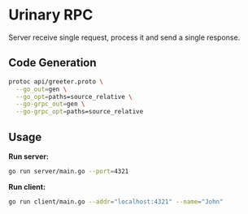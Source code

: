 # Urinary RPC

Server receive single request, process it and send a single response.

## Code Generation

```bash
protoc api/greeter.proto \
  --go_out=gen \
  --go_opt=paths=source_relative \
  --go-grpc_out=gen \
  --go-grpc_opt=paths=source_relative
```

## Usage

**Run server:**

```bash
go run server/main.go --port=4321
```

**Run client:**

```bash
go run client/main.go --addr="localhost:4321" --name="John"
```
